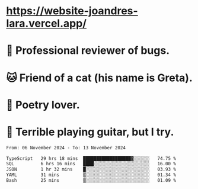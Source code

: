 # https://website-joandres-lara.vercel.app/
# 🐛 Professional reviewer of bugs.
# 🐱 Friend of a cat (his name is Greta).
# 📜 Poetry lover.
# 🎸 Terrible playing guitar, but I try.

<!--START_SECTION:waka-->

```txt
From: 06 November 2024 - To: 13 November 2024

TypeScript   29 hrs 18 mins  ██████████████████▓░░░░░░   74.75 %
SQL          6 hrs 16 mins   ████░░░░░░░░░░░░░░░░░░░░░   16.00 %
JSON         1 hr 32 mins    █░░░░░░░░░░░░░░░░░░░░░░░░   03.93 %
YAML         31 mins         ▒░░░░░░░░░░░░░░░░░░░░░░░░   01.34 %
Bash         25 mins         ▒░░░░░░░░░░░░░░░░░░░░░░░░   01.09 %
```

<!--END_SECTION:waka-->
